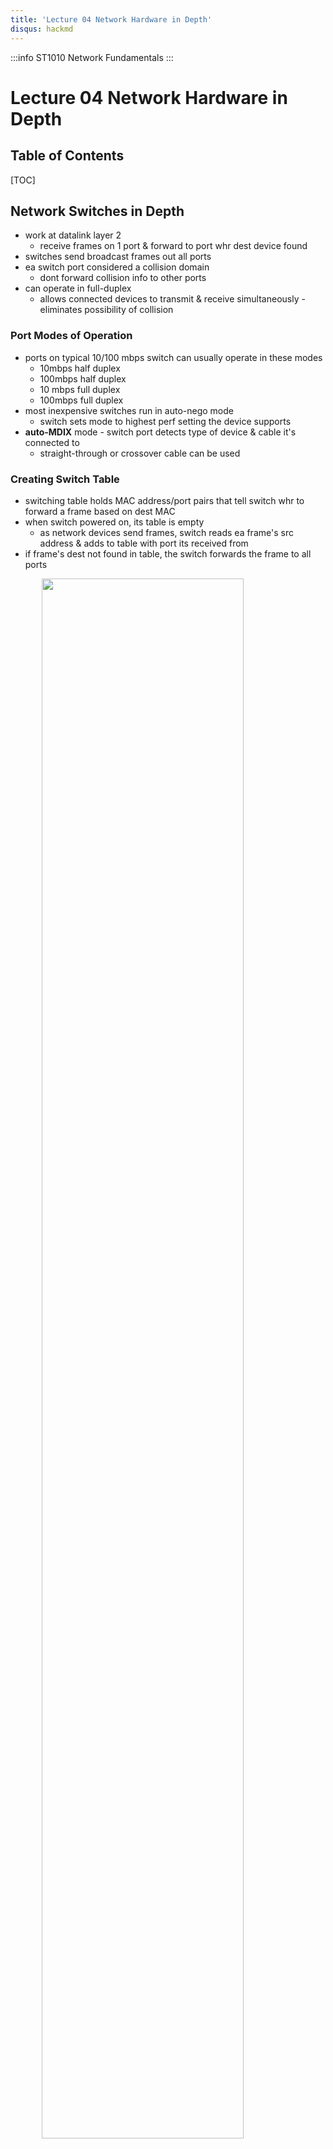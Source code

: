 ```yaml
---
title: 'Lecture 04 Network Hardware in Depth'
disqus: hackmd
---
```


:::info
ST1010 Network Fundamentals
:::

Lecture 04 Network Hardware in Depth
===

<style>
img{
/*     border: 2px solid red; */
    margin-left: auto;
    margin-right: auto;
    width: 80%;
    display: block;
}
</style>


## Table of Contents

[TOC]

Network Switches in Depth
---
- work at datalink layer 2
    - receive frames on 1 port & forward to port whr dest device found
- switches send broadcast frames out all ports
- ea switch port considered a collision domain
    - dont forward collision info to other ports
- can operate in full-duplex
    - allows connected devices to transmit & receive simultaneously - eliminates possibility of collision

### Port Modes of Operation
- ports on typical 10/100 mbps switch can usually operate in these modes
    - 10mbps half duplex
    - 100mbps half duplex
    - 10 mbps full duplex
    - 100mbps full duplex
- most inexpensive switches run in auto-nego mode
    - switch sets mode to highest perf setting the device supports
- __auto-MDIX__ mode - switch port detects type of device & cable it's connected to
    - straight-through or crossover cable can be used

### Creating Switch Table
- switching table holds MAC address/port pairs that tell switch whr to forward a frame based on dest MAC
- when switch powered on, its table is empty
    - as network devices send frames, switch reads ea frame's src address & adds to table with port its received from
- if frame's dest not found in table, the switch forwards the frame to all ports

![](https://i.imgur.com/5P0svpZ.png)

- most swithes include a num that indicates num of MAC addresses the switch can hold
    - Eg. 8k MAC supported
- switching tables prevent stale entries by including timestamp when entry created
    - when switch gets frame from device alrdy in table, it updates the entry with new timestamp
- period of time a table keeps a MAC is called __aging time__
    - if timestamp not updated within aging time, the entry expires & removed from table

### Frame Forwarding Methods
- cut-through switching - switch reads only enoguh of incoming frame to determine frame's src & dest
    - fastest
    - disadvantage - no error checking
- store-and-forward switching - switch reads entire frame into buffers before forwarding
    - examines the FCS field to enure it contains no errors before forwarding
    - a frame check sequence (FCS) refers to an error-detecting code added to a frame in a communications protocol
- fragment-free switching - switch reads enough of frame to guarantee that its at least the min size for network type

![](https://i.imgur.com/fX8RIw7.png)

### Multilayer Switches
- have funcs of switch (layer 2) but add layers 3 capabilities
    - typically used in interior of networks to route between vlans instead of being placed on network perimeter
- perf advantage over traditional routers
    - packet routing between vlans done within switch than having to exit switch to router

![](https://i.imgur.com/inAuCsA.png)



Advanced Switch Features
---
- high-end switches (AKA smart switches/manages switches) can help make network more efficient & reliable
- common features in smart switches
    - multicast processing
    - spanning tree protocol
    - virtual lan
    - port security

### Multicast Processing
- switches process multicast frames in 1 of 2 ways
    - as broadcast & send to all port
        - used by low-end switches or those not configured for it
    - by forwarding frames only to ports with the registered multicast addr
        - used by switches that support internet grp management protocol (IGMP)
        - multicast MAC addr always begin with `01:00:5E`
            - rest of addr identifies particular multicast app

### Spanning Tree Protocol (STP)
- enables switches to detect when there's potential for switching loop
    - occurs when frame is forwarded from 1 switch to another in infinite loop
- when possible loop detected,
    - 1 of switch ports goes into blking mode
        - prevents it from forwarding frames that creates loops
    - if loop config broken, switch that was in blking mode resumes forwarding frames

![](https://i.imgur.com/kRItQC8.png)

#### Side Effects of STP
- device takes longer to create link with switch that runs the protocol

#### Rapid Spanning Tree Protocol (RSTP)
- enhancement to STP that provides faster convergence when topology changes


### Virtual Local Area Networks (VLANs)
- enable you to config 1 or more switch ports into separate broadcast domains
    - like separating switch into 2 or more switches that aint connected
- router needed to comm between VLANs
- improves management & security of network & gives more control of broadcast frames
- allows admins to grp users & resources logically instead of by phy location

![](https://i.imgur.com/JpTSywh.png)
![](https://i.imgur.com/mPHS2Xj.png)

#### VLAN Trunks
- __trunk port__ - switch port configed to carry traffic from all VLANs to another switch/router
    - switch/router port must also be configed as trunk port
- involves switch adding tag to ea frame that must traverse the trunk port
    - VLAN tag identifies which vlan traffic originated from

#### Consideration Factors
- overuse of vlans will cost more than it benefits you
- more vlan = more logical networks
    - network more complicated
- every vlan you create needs corr router interface
    - routers are slow so perf decrease with more vlan
- more router interfaces mean more IP networks
    - need subnetting your existing network


### Switch Port Security
- network jacks with connections to switches often avail to public users - can plug in laptop with viruses, hacker tools or malware
    - switch with port security can help prevent these types of conn
    - enables admin to limit how many & which MAC can connect to a port
    - if unauth comp attempts to connect, port can be disabled & msg sent to admin to alert them of intrusion


Routers in Depth
---
- operate at network layer 3 & work with packets
    - connect separate logical networks to form internetwork
    - broadcast frames not forwarded to other outer ports/networks
    - can use complex internetworks with multiple paths
        - creates fault tolerance & load sharing
- all processing depends on following features
    - router interfaces
    - routing tables
    - routing protocols
    - access control lists

![](https://i.imgur.com/KWr70jC.png)

### Router Interfaces
- must have 2 or more interfaces (ports) to forard packets to other networks
- when router interface receives frame, it compares the dest MAC with interface's MAC
    - if match, router strips frame header & trailer & reads packet's dest IP
    - if IP maches, it proceeds the packet
        - if not, router consults with routing table to determine how to get packet to dest
    - process of moving packet from incoming interfce to outgoing interface called __packet forwarding__

![](https://i.imgur.com/7lXfYik.png)
![](https://i.imgur.com/jmoOedh.png)

### Routing Tables
- composed of network addr & interface pairs that telll router which interface packet shld be forwarded to
- most tables contain following for ea entry
    - dest network - usually in CIDR notation
    - next hop - indicates interface name/addr of next router in path to dest
        - total num of routers a packet must travel through called __hop count__
    - metric - numeric val that tells router how far away dest network is
        - AKA cost or distance
    - how route derived - tells you how route gets into routing table (1 of 3 ways)
        - network connected directly
        - admin enters route info manually
            - AKA __static route__
        - route info entered dynamically via __routing protocol__
    - timestamp - tells router how long since the routing protocol updated the dynamic route

![](https://i.imgur.com/EFoUJjA.png)

### Routing Protocols
- set of rules that routers use to exchange info so all routers have accurate info abt internetwork to populate their routing tables
- 2 main types of protocols
    - dist-vector protocols
    - link-state protocols

![](https://i.imgur.com/hQNm1KI.png)

- __speed of convergence__ - how fast routing tables of all routers in internetwork updated when change in network occurs

- __interior gateway protocols (IGP)__ used in __autonomous system (AS)__
    - AS - internetwork managed by single org
    - routing protocols discussed so far are IGPs
- __exterior gateway protocols (EGP)__ used between AS
    - Eg. broder gateway protocol (BGP)
        - path vector routing protocol - analyses characeristics of all ASs to form nonlooping routing topology
- static routes entered in manually


#### Distance-Vector Protocols
- share info abt internetwork's status by copying router's routing table to other routers
    - routers sharing network are called __neighbour__
    - routing info protocol (RIP) & RIPv2 are most common

#### Link-State Protocols
- share info with other routers by sending status of all interface links to other routers
    - open shortest path first (OSPF) most common

#### Routing Protocols Considerations
- does network change often?
    - routing protocol good
- are there several alt paths to many of the networks in the internetwork?
    - routing protocol can reroute arnd down links or congested routes automatically
- is internetwork large?
    - routing protocol builds & maintains routing protocols automatically


### Access Control Lists
- set of rules configed on router's interface for specifying which addr & protocols can pass through interface & to whcih dests
- when ACL blks packet, its called __packet filtering__
- usually configd to blk traffic based on
    - inbound/outbound traffic
    - src addr
    - dest addr
    - protocol
- addr can be specific IP addr or network nums & filtering can be done on either src/dest addr or both


Wireless Access Points (WAP) in Depth
---
- 3 devices in 1
    - wireless AP
    - router
    - switch

### Basic Wireless Settings
- wireless network mode
    - allows you to choose which 802.11 standard AP shld operate under
- wireless network name (SSID)
    - when AP is shipped SSID is set to default
        - pls change it
- wireless channel
    - recommended set channels 5 chann apart
        - Eg. 1, 6 & 11
- SSID broadcast status
    - by default, APs configed to transmit the SSID so any wireless device in range can see network

### Wireless Security Options
- encryption - all private networks shld use
    - common protocols
        - wired equivalent privacy (WEP)
        - wifi protected access (WPA)
        - WPA2
    - use highest lvl of security your systems support
        - all device must use same protocol
- auth - users enter user & password to access wireless network
    - APs that support auth usually support remote dial-in user service (RADIUS) protocol
- MAC filtering - enables you to restrict which devices can connect to AP
    - & MAC of wireless devices allowed to access network to a list on AP
- AP Isolation - creates seperate virtual network for ea client conn
    - clients can access internet but cant comm with ea other

### Advanced Wireless Settings
- adjustable transmit power
    - control power & range of wireless signal
- multiple SSIDs
    - 2 or more wireless networks can be created with diff security settings
- vlan support
    - assign wireless networks to wired vlan
- traffic priority
    - if AP configed for multiple networks, can assign priority to packets coming from ea network
- wifi multimedia
    - provides quality of service (QoS) settings for multimedia traffic
    - gives priority to streaming audio/video
- AP modes
    - AP can set to operate as traditional AP, repeater or wireless bridge


NIC in Depth
---
- NIC makes conn between comp & network medium
    - perf & reliability of NIC crucial to comp's network perf

### Advanced Features
- if NIC slow, can limit network perf
- when selecting network adapter, 1st identify phy characteristics card must match
    - type of bus/tech/connector needed
- norm desktop comps with basic features usually adequate
    - servers sometimes warrant these high-end features
    - virtualised envs benefit from NICs with multiple ports

#### Hardware Enhancement Options
- shared adapter memory
    - adapter's buffers map directly to RAM on comp
- shared system memory
    - NIC's onboard processor selects region of RAM on comp & writes to it as though it were buffer space on adapter
- bus mastering
    - permit network adapter to take control of comp's bus to init & manage data transfers to/from comp's memory
- RAM buffering
    - NIC includes extra memory to provide temp storage for incoming/outgoing network data that arrives at NIC faster than it can be sent out
- onboard co-processors
    - enable card to process incoming & outgoing network data w/o requiring service from CPU
- QOS allow pripritising time-sensitive data
- auto link aggregation
    - enable you to install multiple NICs in 1 comp & aggregate bandwidth
- improved fault tolerance
    - by installing 2nd NIC
    - failure of primary NIC shifts network traffic to 2nd NIC
- advanced config power management interface (ACPI)
    - offers wake-up LAN
    - allow admin to power on PC remotely by accessing NIC through network
- preboot execution environment (PXE) adapter
    - allow comp to download OS instead of booting from local hard drive
    - used on diskless workstations (thin clients) that dont store OS locally


Firewall
---
- security device that puts up barrier between local network & internet
- acts as filter, allowing/restricting data traffic between network/other networks
- flexible
    - allows you to modify the blking rules by
        - IP
        - protocol (TCP, UDP, ICMP)
        - port
        - or for software apps & services

### Router VS Firewall
![](https://i.imgur.com/jRJqeTH.png)

### Hardware VS Software Firewall
- both protect from malicious traffic
- hardware firewall can be stand-alone device or part of router
    - such router is simple & effective protection solution for network
        - reviews headers of data packets & decides if can be trusted
        - if think packet safe, forward
        - else, drop
- software firewall - program that you install on comp
    - can be part of antivirus suit or separate
    - protect from uncontrolled access to comp
    - depending on software can keep safe from trojans & worms too
    - differences
        - it will only protect the device with the firewall installed
            - have to install on all devices to be protected
        - will run in background - use up system resources
            - lead to slowdowns

Summary
---
![](https://i.imgur.com/USFh1Em.png)
![](https://i.imgur.com/1niSRv8.png)
![](https://i.imgur.com/VeulV6T.png)



###### tags: `NETF SEM 2` `DISM SEM 2` `School` `Notes`